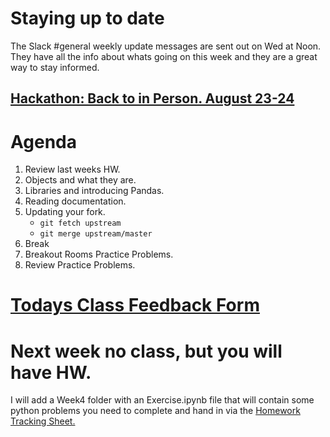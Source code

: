 # Staying up to date
The Slack #general weekly update messages are sent out on Wed at Noon. They have all the info about whats going on this week and they are a great way to stay informed.  


## [Hackathon: Back to in Person. August 23-24](https://hopin.com/events/ctphackathon2021)

# Agenda
1. Review last weeks HW.
2. Objects and what they are.
3. Libraries and introducing Pandas.
4. Reading documentation. 
5. Updating your fork.
	* `git fetch upstream`
	* `git merge upstream/master`
6. Break
7. Breakout Rooms Practice Problems.
8. Review Practice Problems.

# [Todays Class Feedback Form](https://forms.gle/u6vvD7KczGhvLFUZ8)


# Next week no class, but you will have HW.
I will add a Week4 folder with an Exercise.ipynb file that will contain some python problems you need to complete and hand in via the [Homework Tracking Sheet.](https://docs.google.com/spreadsheets/d/1XjKJqDVSYK-psNAbSJ7pZL0x9Ah8Ods9wJtME_0ntmg/edit#gid=0) 

